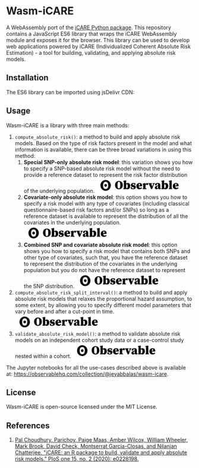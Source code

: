 # Wasm-iCARE

A WebAssembly port of the [iCARE Python package](https://github.com/jeyabbalas/py-icare). This repository contains a JavaScript ES6 library that wraps the iCARE WebAssembly module and exposes it for the browser. This library can be used to develop web applications powered by iCARE (Individualized Coherent Absolute Risk Estimation) - a tool for building, validating, and applying absolute risk models.

## Installation

The ES6 library can be imported using jsDelivr CDN:


## Usage

Wasm-iCARE is a library with three main methods:

1. `compute_absolute_risk()`: a method to build and apply absolute risk models. Based on the type of risk factors present in the model and what information is available, there can be three broad variations in using this method:
   1. **Special SNP-only absolute risk model**: this variation shows you how to specify a SNP-based absolute risk model without the need to provide a reference dataset to represent the risk factor distribution of the underlying population. [![Open In ObservableHQ](public/observableLogo.svg)](https://observablehq.com/@jeyabbalas/special-snp-risk-model?collection=@jeyabbalas/wasm-icare) 
   2. **Covariate-only absolute risk model**: this option shows you how to specify a risk model with any type of covariates (including classical questionnaire-based risk factors and/or SNPs) so long as a reference dataset is available to represent the distribution of all the covariates in the underlying population. [![Open In ObservableHQ](public/observableLogo.svg)](https://observablehq.com/@jeyabbalas/covariate-risk-model?collection=@jeyabbalas/wasm-icare)
   3. **Combined SNP and covariate absolute risk model**: this option shows you how to specify a risk model that contains both SNPs and other type of covariates, such that, you have the reference dataset to represent the distribution of the covariates in the underlying population but you do not have the reference dataset to represent the SNP distribution. [![Open In ObservableHQ](public/observableLogo.svg)](https://observablehq.com/@jeyabbalas/combined-risk-model?collection=@jeyabbalas/wasm-icare)
2. `compute_absolute_risk_split_interval()`: a method to build and apply absolute risk models that relaxes the proportional hazard assumption, to some extent, by allowing you to specify different model parameters that vary before and after a cut-point in time. [![Open In ObservableHQ](public/observableLogo.svg)](https://observablehq.com/@jeyabbalas/absolute-risk-over-split-intervals?collection=@jeyabbalas/wasm-icare)
3. `validate_absolute_risk_model()`: a method to validate absolute risk models on an independent cohort study data or a case-control study nested within a cohort. [![Open In ObservableHQ](public/observableLogo.svg)](https://observablehq.com/@jeyabbalas/risk-model-validation?collection=@jeyabbalas/wasm-icare)

The Jupyter notebooks for all the use-cases described above is available at: https://observablehq.com/collection/@jeyabbalas/wasm-icare.

## License
Wasm-iCARE is open-source licensed under the MIT License.

## References
1. [Pal Choudhury, Parichoy, Paige Maas, Amber Wilcox, William Wheeler, Mark Brook, David Check, Montserrat Garcia-Closas, and Nilanjan Chatterjee. "iCARE: an R package to build, validate and apply absolute risk models." PloS one 15, no. 2 (2020): e0228198.](https://www.ncbi.nlm.nih.gov/pmc/articles/PMC7001949/)